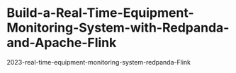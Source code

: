 # Build-a-Real-Time-Equipment-Monitoring-System-with-Redpanda-and-Apache-Flink
2023-real-time-equipment-monitoring-system-redpanda-Flink
